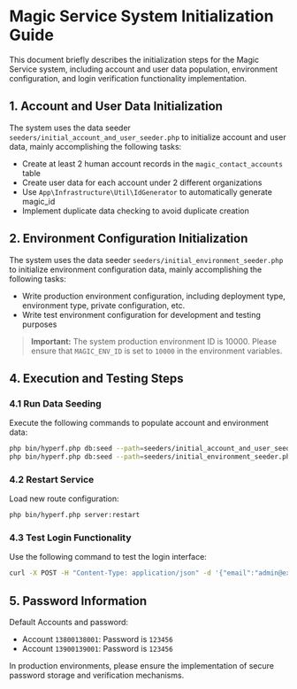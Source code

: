 # Magic Service System Initialization Guide

This document briefly describes the initialization steps for the Magic Service system, including account and user data population, environment configuration, and login verification functionality implementation.

## 1. Account and User Data Initialization

The system uses the data seeder `seeders/initial_account_and_user_seeder.php` to initialize account and user data, mainly accomplishing the following tasks:

- Create at least 2 human account records in the `magic_contact_accounts` table
- Create user data for each account under 2 different organizations
- Use `App\Infrastructure\Util\IdGenerator` to automatically generate magic_id
- Implement duplicate data checking to avoid duplicate creation

## 2. Environment Configuration Initialization

The system uses the data seeder `seeders/initial_environment_seeder.php` to initialize environment configuration data, mainly accomplishing the following tasks:

- Write production environment configuration, including deployment type, environment type, private configuration, etc.
- Write test environment configuration for development and testing purposes

> **Important:** The system production environment ID is 10000. Please ensure that `MAGIC_ENV_ID` is set to `10000` in the environment variables.

## 4. Execution and Testing Steps

### 4.1 Run Data Seeding

Execute the following commands to populate account and environment data:

```bash
php bin/hyperf.php db:seed --path=seeders/initial_account_and_user_seeder.php
php bin/hyperf.php db:seed --path=seeders/initial_environment_seeder.php
```

### 4.2 Restart Service

Load new route configuration:

```bash
php bin/hyperf.php server:restart
```

### 4.3 Test Login Functionality

Use the following command to test the login interface:

```bash
curl -X POST -H "Content-Type: application/json" -d '{"email":"admin@example.com","password":"138001","organization_code":""}' http://localhost:9501/api/v1/login/check
```

## 5. Password Information

Default Accounts and password:

- Account `13800138001`: Password is `123456`
- Account `13900139001`: Password is `123456`

In production environments, please ensure the implementation of secure password storage and verification mechanisms. 
